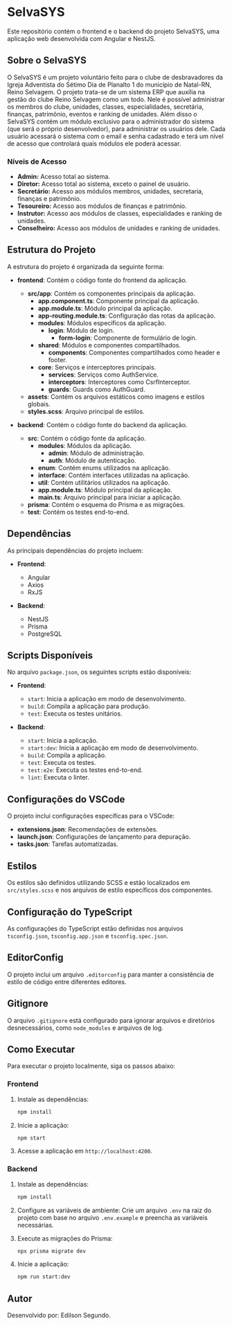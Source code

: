 # SelvaSYS

Este repositório contém o frontend e o backend do projeto SelvaSYS, uma aplicação web desenvolvida com Angular e NestJS.

## Sobre o SelvaSYS

O SelvaSYS é um projeto voluntário feito para o clube de desbravadores da Igreja Adventista do Sétimo Dia de Planalto 1 do município de Natal-RN, Reino Selvagem. O projeto trata-se de um sistema ERP que auxília na gestão do clube Reino Selvagem como um todo. Nele é possível administrar os membros do clube, unidades, classes, especialidades, secretária, finanças, patrimônio, eventos e ranking de unidades. Além disso o SelvaSYS contém um módulo exclusivo para o administrador do sistema (que será o próprio desenvolvedor), para administrar os usuários dele. Cada usuário acessará o sistema com o email e senha cadastrado e terá um nível de acesso que controlará quais módulos ele poderá acessar.

### Níveis de Acesso

- **Admin:** Acesso total ao sistema.
- **Diretor:** Acesso total ao sistema, exceto o painel de usuário.
- **Secretário:** Acesso aos módulos membros, unidades, secretaria, finanças e patrimônio.
- **Tesoureiro:** Acesso aos módulos de finanças e patrimônio.
- **Instrutor:** Acesso aos módulos de classes, especialidades e ranking de unidades.
- **Conselheiro:** Acesso aos módulos de unidades e ranking de unidades.

## Estrutura do Projeto

A estrutura do projeto é organizada da seguinte forma:

- **frontend**: Contém o código fonte do frontend da aplicação.
  - **src/app**: Contém os componentes principais da aplicação.
    - **app.component.ts**: Componente principal da aplicação.
    - **app.module.ts**: Módulo principal da aplicação.
    - **app-routing.module.ts**: Configuração das rotas da aplicação.
    - **modules**: Módulos específicos da aplicação.
      - **login**: Módulo de login.
        - **form-login**: Componente de formulário de login.
    - **shared**: Módulos e componentes compartilhados.
      - **components**: Componentes compartilhados como header e footer.
    - **core**: Serviços e interceptores principais.
      - **services**: Serviços como AuthService.
      - **interceptors**: Interceptores como CsrfInterceptor.
      - **guards**: Guards como AuthGuard.
  - **assets**: Contém os arquivos estáticos como imagens e estilos globais.
  - **styles.scss**: Arquivo principal de estilos.

- **backend**: Contém o código fonte do backend da aplicação.
  - **src**: Contém o código fonte da aplicação.
    - **modules**: Módulos da aplicação.
      - **admin**: Módulo de administração.
      - **auth**: Módulo de autenticação.
    - **enum**: Contém enums utilizados na aplicação.
    - **interface**: Contém interfaces utilizadas na aplicação.
    - **util**: Contém utilitários utilizados na aplicação.
    - **app.module.ts**: Módulo principal da aplicação.
    - **main.ts**: Arquivo principal para iniciar a aplicação.
  - **prisma**: Contém o esquema do Prisma e as migrações.
  - **test**: Contém os testes end-to-end.

## Dependências

As principais dependências do projeto incluem:

- **Frontend**:
  - Angular
  - Axios
  - RxJS

- **Backend**:
  - NestJS
  - Prisma
  - PostgreSQL

## Scripts Disponíveis

No arquivo `package.json`, os seguintes scripts estão disponíveis:

- **Frontend**:
  - `start`: Inicia a aplicação em modo de desenvolvimento.
  - `build`: Compila a aplicação para produção.
  - `test`: Executa os testes unitários.

- **Backend**:
  - `start`: Inicia a aplicação.
  - `start:dev`: Inicia a aplicação em modo de desenvolvimento.
  - `build`: Compila a aplicação.
  - `test`: Executa os testes.
  - `test:e2e`: Executa os testes end-to-end.
  - `lint`: Executa o linter.

## Configurações do VSCode

O projeto inclui configurações específicas para o VSCode:

- **extensions.json**: Recomendações de extensões.
- **launch.json**: Configurações de lançamento para depuração.
- **tasks.json**: Tarefas automatizadas.

## Estilos

Os estilos são definidos utilizando SCSS e estão localizados em `src/styles.scss` e nos arquivos de estilo específicos dos componentes.

## Configuração do TypeScript

As configurações do TypeScript estão definidas nos arquivos `tsconfig.json`, `tsconfig.app.json` e `tsconfig.spec.json`.

## EditorConfig

O projeto inclui um arquivo `.editorconfig` para manter a consistência de estilo de código entre diferentes editores.

## Gitignore

O arquivo `.gitignore` está configurado para ignorar arquivos e diretórios desnecessários, como `node_modules` e arquivos de log.

## Como Executar

Para executar o projeto localmente, siga os passos abaixo:

### Frontend

1. Instale as dependências:

   ```bash
   npm install
   ```

2. Inicie a aplicação:

   ```bash
   npm start
   ```

3. Acesse a aplicação em `http://localhost:4200`.

### Backend

1. Instale as dependências:

   ```bash
   npm install
   ```

2. Configure as variáveis de ambiente:
   Crie um arquivo `.env` na raiz do projeto com base no arquivo `.env.example` e preencha as variáveis necessárias.

3. Execute as migrações do Prisma:

   ```bash
   npx prisma migrate dev
   ```

4. Inicie a aplicação:

   ```bash
   npm run start:dev
   ```

## Autor

Desenvolvido por: Edilson Segundo.
